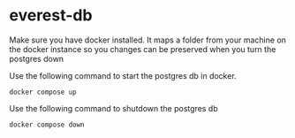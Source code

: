 # everest-db
Make sure you have docker installed. 
It maps a folder from your machine on the docker instance so you changes can be preserved when you turn the postgres down

Use the following command to start the postgres db in docker.

`docker compose up`

Use the following command to shutdown the postgres db 

`docker compose down`

